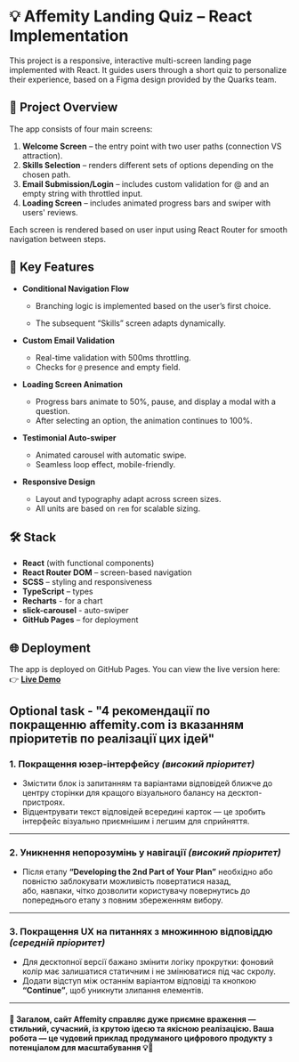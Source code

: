 # 💡 Affemity Landing Quiz – React Implementation

This project is a responsive, interactive multi-screen landing page implemented with React. It guides users through a short quiz to personalize their experience, based on a Figma design provided by the Quarks team.

## 🚀 Project Overview
The app consists of four main screens:
1. **Welcome Screen** – the entry point with two user paths (connection VS attraction).
2. **Skills Selection** – renders different sets of options depending on the chosen path.
3. **Email Submission/Login** – includes custom validation for @ and an empty string with throttled input.
4. **Loading Screen** – includes animated progress bars and swiper with users' reviews.

Each screen is rendered based on user input using React Router for smooth navigation between steps.

## 🧩 Key Features

- **Conditional Navigation Flow**
  - Branching logic is implemented based on the user’s first choice.

  - The subsequent “Skills” screen adapts dynamically.

- **Custom Email Validation**
  - Real-time validation with 500ms throttling.
  - Checks for `@` presence and empty field.

- **Loading Screen Animation**
  - Progress bars animate to 50%, pause, and display a modal with a question.
  - After selecting an option, the animation continues to 100%.

- **Testimonial Auto-swiper**
  - Animated carousel with automatic swipe.
  - Seamless loop effect, mobile-friendly.

- **Responsive Design**
  - Layout and typography adapt across screen sizes.
  - All units are based on `rem` for scalable sizing.

## 🛠️ Stack

- **React** (with functional components)
- **React Router DOM** – screen-based navigation
- **SCSS** – styling and responsiveness
- **TypeScript** – types
- **Recharts** - for a chart
- **slick-carousel** - auto-swiper
- **GitHub Pages** – for deployment


## 🌐 Deployment

The app is deployed on GitHub Pages. You can view the live version here:  
👉 **[Live Demo](https://mariagosp.github.io/quarks-test-task/)**


## Optional task - "4 рекомендації по покращенню affemity.com із вказанням пріоритетів по реалізації цих ідей"
### 1. Покращення юзер-інтерфейсу *(високий пріоритет)*
   
- Змістити блок із запитанням та варіантами відповідей ближче до центру сторінки для кращого візуального балансу на десктоп-пристроях.  
- Відцентрувати текст відповідей всередині карток — це зробить інтерфейс візуально приємнішим і легшим для сприйняття.

---

### 2. Уникнення непорозумінь у навігації *(високий пріоритет)*

- Після етапу **“Developing the 2nd Part of Your Plan”** необхідно або повністю заблокувати можливість повертатися назад,  
  або, навпаки, чітко дозволити користувачу повернутись до попереднього етапу з повним збереженням вибору.

---

### 3. Покращення UX на питаннях з множинною відповіддю *(середній пріоритет)*

- Для десктопної версії бажано змінити логіку прокрутки: фоновий колір має залишатися статичним і не змінюватися під час скролу.  
- Додати відступ між останнім варіантом відповіді та кнопкою **“Continue”**, щоб уникнути злипання елементів.

---

#### 💬 Загалом, сайт Affemity справляє дуже приємне враження — стильний, сучасний, із крутою ідеєю та якісною реалізацією. Ваша робота — це чудовий приклад продуманого цифрового продукту з потенціалом для масштабування 💡🚀
